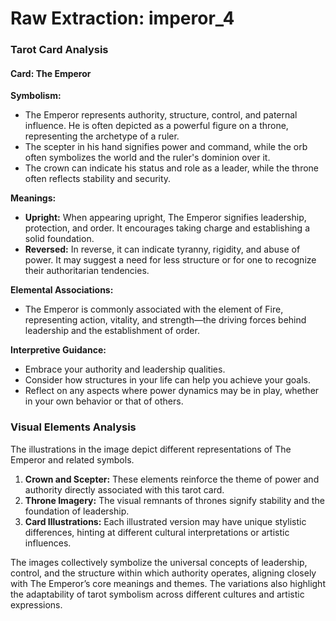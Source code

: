 # Raw Extraction: imperor_4

### Tarot Card Analysis

#### Card: The Emperor

**Symbolism:**
- The Emperor represents authority, structure, control, and paternal influence. He is often depicted as a powerful figure on a throne, representing the archetype of a ruler.
- The scepter in his hand signifies power and command, while the orb often symbolizes the world and the ruler's dominion over it.
- The crown can indicate his status and role as a leader, while the throne often reflects stability and security.

**Meanings:**
- **Upright:** When appearing upright, The Emperor signifies leadership, protection, and order. It encourages taking charge and establishing a solid foundation.
- **Reversed:** In reverse, it can indicate tyranny, rigidity, and abuse of power. It may suggest a need for less structure or for one to recognize their authoritarian tendencies.

**Elemental Associations:**
- The Emperor is commonly associated with the element of Fire, representing action, vitality, and strength—the driving forces behind leadership and the establishment of order.

**Interpretive Guidance:**
- Embrace your authority and leadership qualities.
- Consider how structures in your life can help you achieve your goals.
- Reflect on any aspects where power dynamics may be in play, whether in your own behavior or that of others.

### Visual Elements Analysis
The illustrations in the image depict different representations of The Emperor and related symbols. 

1. **Crown and Scepter:** These elements reinforce the theme of power and authority directly associated with this tarot card.
2. **Throne Imagery:** The visual remnants of thrones signify stability and the foundation of leadership.
3. **Card Illustrations:** Each illustrated version may have unique stylistic differences, hinting at different cultural interpretations or artistic influences.

The images collectively symbolize the universal concepts of leadership, control, and the structure within which authority operates, aligning closely with The Emperor’s core meanings and themes. The variations also highlight the adaptability of tarot symbolism across different cultures and artistic expressions.